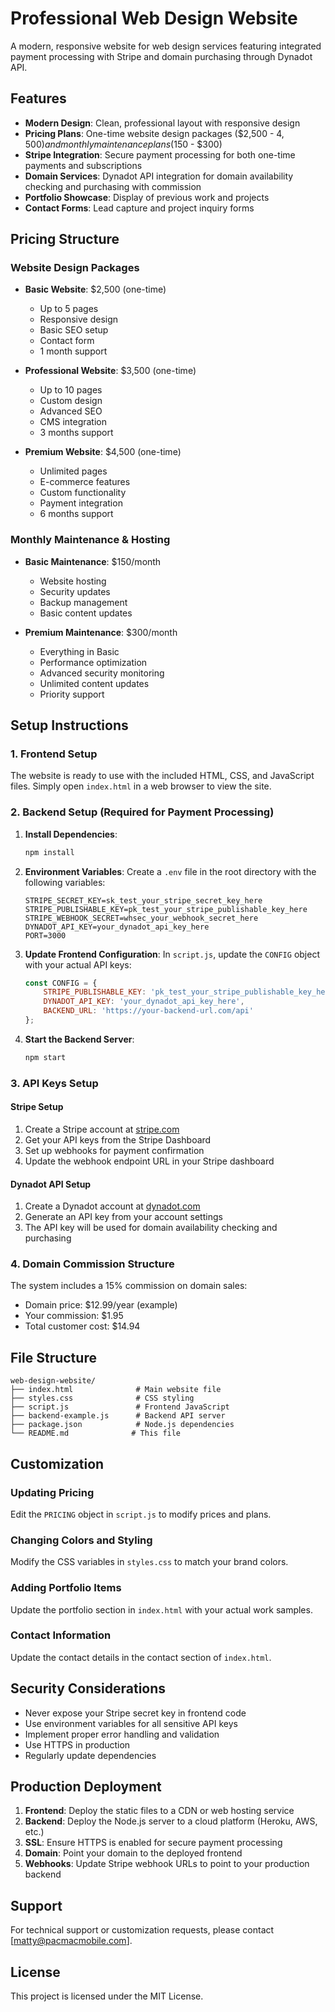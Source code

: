 # Professional Web Design Website

A modern, responsive website for web design services featuring integrated payment processing with Stripe and domain purchasing through Dynadot API.

## Features

- **Modern Design**: Clean, professional layout with responsive design
- **Pricing Plans**: One-time website design packages ($2,500 - $4,500) and monthly maintenance plans ($150 - $300)
- **Stripe Integration**: Secure payment processing for both one-time payments and subscriptions
- **Domain Services**: Dynadot API integration for domain availability checking and purchasing with commission
- **Portfolio Showcase**: Display of previous work and projects
- **Contact Forms**: Lead capture and project inquiry forms

## Pricing Structure

### Website Design Packages
- **Basic Website**: $2,500 (one-time)
  - Up to 5 pages
  - Responsive design
  - Basic SEO setup
  - Contact form
  - 1 month support

- **Professional Website**: $3,500 (one-time)
  - Up to 10 pages
  - Custom design
  - Advanced SEO
  - CMS integration
  - 3 months support

- **Premium Website**: $4,500 (one-time)
  - Unlimited pages
  - E-commerce features
  - Custom functionality
  - Payment integration
  - 6 months support

### Monthly Maintenance & Hosting
- **Basic Maintenance**: $150/month
  - Website hosting
  - Security updates
  - Backup management
  - Basic content updates

- **Premium Maintenance**: $300/month
  - Everything in Basic
  - Performance optimization
  - Advanced security monitoring
  - Unlimited content updates
  - Priority support

## Setup Instructions

### 1. Frontend Setup

The website is ready to use with the included HTML, CSS, and JavaScript files. Simply open `index.html` in a web browser to view the site.

### 2. Backend Setup (Required for Payment Processing)

1. **Install Dependencies**:
   ```bash
   npm install
   ```

2. **Environment Variables**:
   Create a `.env` file in the root directory with the following variables:
   ```env
   STRIPE_SECRET_KEY=sk_test_your_stripe_secret_key_here
   STRIPE_PUBLISHABLE_KEY=pk_test_your_stripe_publishable_key_here
   STRIPE_WEBHOOK_SECRET=whsec_your_webhook_secret_here
   DYNADOT_API_KEY=your_dynadot_api_key_here
   PORT=3000
   ```

3. **Update Frontend Configuration**:
   In `script.js`, update the `CONFIG` object with your actual API keys:
   ```javascript
   const CONFIG = {
       STRIPE_PUBLISHABLE_KEY: 'pk_test_your_stripe_publishable_key_here',
       DYNADOT_API_KEY: 'your_dynadot_api_key_here',
       BACKEND_URL: 'https://your-backend-url.com/api'
   };
   ```

4. **Start the Backend Server**:
   ```bash
   npm start
   ```

### 3. API Keys Setup

#### Stripe Setup
1. Create a Stripe account at [stripe.com](https://stripe.com)
2. Get your API keys from the Stripe Dashboard
3. Set up webhooks for payment confirmation
4. Update the webhook endpoint URL in your Stripe dashboard

#### Dynadot API Setup
1. Create a Dynadot account at [dynadot.com](https://dynadot.com)
2. Generate an API key from your account settings
3. The API key will be used for domain availability checking and purchasing

### 4. Domain Commission Structure

The system includes a 15% commission on domain sales:
- Domain price: $12.99/year (example)
- Your commission: $1.95
- Total customer cost: $14.94

## File Structure

```
web-design-website/
├── index.html              # Main website file
├── styles.css              # CSS styling
├── script.js               # Frontend JavaScript
├── backend-example.js      # Backend API server
├── package.json            # Node.js dependencies
└── README.md              # This file
```

## Customization

### Updating Pricing
Edit the `PRICING` object in `script.js` to modify prices and plans.

### Changing Colors and Styling
Modify the CSS variables in `styles.css` to match your brand colors.

### Adding Portfolio Items
Update the portfolio section in `index.html` with your actual work samples.

### Contact Information
Update the contact details in the contact section of `index.html`.

## Security Considerations

- Never expose your Stripe secret key in frontend code
- Use environment variables for all sensitive API keys
- Implement proper error handling and validation
- Use HTTPS in production
- Regularly update dependencies

## Production Deployment

1. **Frontend**: Deploy the static files to a CDN or web hosting service
2. **Backend**: Deploy the Node.js server to a cloud platform (Heroku, AWS, etc.)
3. **SSL**: Ensure HTTPS is enabled for secure payment processing
4. **Domain**: Point your domain to the deployed frontend
5. **Webhooks**: Update Stripe webhook URLs to point to your production backend

## Support

For technical support or customization requests, please contact [matty@pacmacmobile.com].

## License

This project is licensed under the MIT License.
